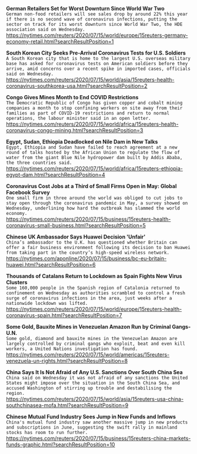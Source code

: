 **German Retailers Set for Worst Downturn Since World War Two**\
`German non-food retailers will see sales drop by around 22% this year if there is no second wave of coronavirus infections, putting the sector on track for its worst downturn since World War Two, the HDE association said on Wednesday.`\
https://nytimes.com/reuters/2020/07/15/world/europe/15reuters-germany-economy-retail.html?searchResultPosition=1

**South Korean City Seeks Pre-Arrival Coronavirus Tests for U.S. Soldiers**\
`A South Korean city that is home to the largest U.S. overseas military base has asked for coronavirus tests on American soldiers before they arrive, amid concerns over a recent spike in imported cases, officials said on Wednesday. `\
https://nytimes.com/reuters/2020/07/15/world/asia/15reuters-health-coronavirus-southkorea-usa.html?searchResultPosition=2

**Congo Gives Mines Month to End COVID Restrictions**\
`The Democratic Republic of Congo has given copper and cobalt mining companies a month to stop confining workers on site away from their families as part of COVID-19 restrictions and return to normal operations, the labour minister said in an open letter.`\
https://nytimes.com/reuters/2020/07/15/world/africa/15reuters-health-coronavirus-congo-mining.html?searchResultPosition=3

**Egypt, Sudan, Ethiopia Deadlocked on Nile Dam in New Talks**\
`Egypt, Ethiopia and Sudan have failed to reach agreement at a new round of talks hosted by the African Union to regulate the flow of water from the giant Blue Nile hydropower dam built by Addis Ababa, the three countries said.`\
https://nytimes.com/reuters/2020/07/15/world/africa/15reuters-ethiopia-egypt-dam.html?searchResultPosition=4

**Coronavirus Cost Jobs at a Third of Small Firms Open in May: Global Facebook Survey**\
`One small firm in three around the world was obliged to cut jobs to stay open through the coronavirus pandemic in May, a survey showed on Wednesday, underlining how hard the outbreak has slammed the world economy.`\
https://nytimes.com/reuters/2020/07/15/business/15reuters-health-coronavirus-small-business.html?searchResultPosition=5

**Chinese UK Ambassador Says Huawei Decision 'Unfair'**\
`China’s ambassador to the U.K. has questioned whether Britain can offer a fair business environment following its decision to ban Huawei from taking part in the country’s high-speed wireless network.`\
https://nytimes.com/aponline/2020/07/15/business/bc-eu-britain-huawei.html?searchResultPosition=6

**Thousands of Catalans Return to Lockdown as Spain Fights New Virus Clusters**\
`Some 160,000 people in the Spanish region of Catalonia returned to confinement on Wednesday as authorities scrambled to control a fresh surge of coronavirus infections in the area, just weeks after a nationwide lockdown was lifted. `\
https://nytimes.com/reuters/2020/07/15/world/europe/15reuters-health-coronavirus-spain.html?searchResultPosition=7

**Some Gold, Bauxite Mines in Venezuelan Amazon Run by Criminal Gangs-U.N.**\
`Some gold, diamond and bauxite mines in the Venezuelan Amazon are largely controlled by criminal gangs who exploit, beat and even kill workers, a United Nations investigation has found.`\
https://nytimes.com/reuters/2020/07/15/world/americas/15reuters-venezuela-un-rights.html?searchResultPosition=8

**China Says It Is Not Afraid of Any U.S. Sanctions Over South China Sea**\
`China said on Wednesday it was not afraid of any sanctions the United States might impose over the situation in the South China Sea, and accused Washington of stirring up trouble and destabilising the region. `\
https://nytimes.com/reuters/2020/07/15/world/asia/15reuters-usa-china-southchinasea-mofa.html?searchResultPosition=9

**Chinese Mutual Fund Industry Sees Jump in New Funds and Inflows**\
`China's mutual fund industry saw another massive jump in new products and subscriptions in June, suggesting the swift rally in mainland stocks has room to run further.`\
https://nytimes.com/reuters/2020/07/15/business/15reuters-china-markets-funds-graphic.html?searchResultPosition=10

